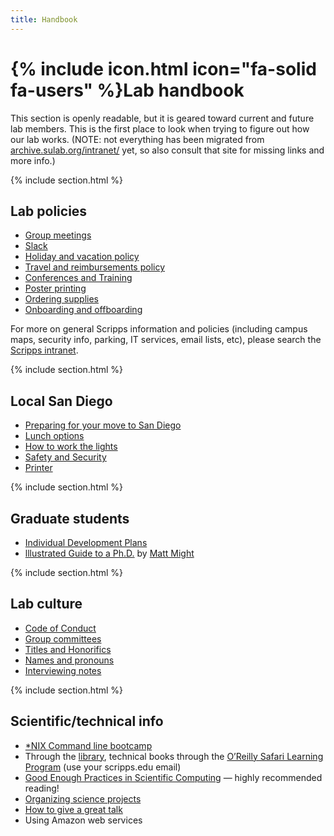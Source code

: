```yaml
---
title: Handbook
---
```


# {% include icon.html icon="fa-solid fa-users" %}Lab handbook

This section is openly readable, but it is geared toward current and future lab members. This is the first place to look when trying to figure out how our lab works. (NOTE: not everything has been migrated from [archive.sulab.org/intranet/](https://archive.sulab.org/intranet/) yet, so also consult that site for missing links and more info.)

{% include section.html %}

## Lab policies
* [Group meetings](/handbook/groupmeetings)
* [Slack](/handbook/slack)
* [Holiday and vacation policy](/handbook/holiday-and-vacation)
* [Travel and reimbursements policy](/handbook/travel-and-reimbursements)
* [Conferences and Training](/handbook/conferences)
* [Poster printing](/handbook/poster-printing)
* [Ordering supplies](/handbook/supplies)
* [Onboarding and offboarding](/handbook/onboarding)

For more on general Scripps information and policies (including campus maps, security info, parking, IT services, email lists, etc), please search the [Scripps intranet](https://scrippsresearch.sharepoint.com/sites/intranet).

{% include section.html %}

## Local San Diego
* [Preparing for your move to San Diego](/handbook/preparing-for-your-move-to-san-diego)
* [Lunch options](/handbook/lunch-options)
* [How to work the lights](https://docs.google.com/presentation/d/1vSX05AUbuNsRd-o7zye5GS9lwIm53WDJZODOFoBt4H4/edit)
* [Safety and Security](/handbook/safety-and-security)
* [Printer](/handbook/printer)

{% include section.html %}

## Graduate students
* [Individual Development Plans](/handbook/idp)
* [lllustrated Guide to a Ph.D.](http://matt.might.net/articles/phd-school-in-pictures/) by [Matt Might](https://matt.might.net/)

{% include section.html %}

## Lab culture
* [Code of Conduct](/conduct)
* [Group committees](/handbook/group-committees)
* [Titles and Honorifics](/handbook/titles-and-honorifics)
* [Names and pronouns](/handbook/names-and-pronouns)
* [Interviewing notes](/handbook/interviewing)

{% include section.html %}

## Scientific/technical info
* [*NIX Command line bootcamp](http://command-line-bootcamp.wurmlab.com/)
* Through the [library](https://library.scripps.edu/), technical books through the [O’Reilly Safari Learning Program](https://www.safaribooksonline.com/library/view/temporary-access/) (use your scripps.edu email)
* [Good Enough Practices in Scientific Computing](https://doi.org/10.1371/journal.pcbi.1005510) — highly recommended reading!
* [Organizing science projects](/handbook/organizing-science)
* [How to give a great talk](/handbook/giving-a-talk)
* Using Amazon web services
